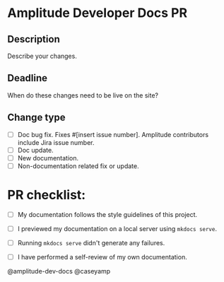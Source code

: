<!-- markdownlint-disable -->
# Amplitude Developer Docs PR


## Description

Describe your changes. 

## Deadline

When do these changes need to be live on the site?


## Change type

- [ ] Doc bug fix. Fixes #[insert issue number]. Amplitude contributors include Jira issue number. 
- [ ] Doc update.
- [ ] New documentation.
- [ ] Non-documentation related fix or update.

# PR checklist:

- [ ] My documentation follows the style guidelines of this project.
- [ ] I previewed my documentation on a local server using `mkdocs serve`.
- [ ] Running `mkdocs serve` didn't generate any failures.
- [ ] I have performed a self-review of my own documentation.


@amplitude-dev-docs
@caseyamp